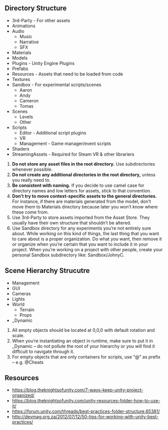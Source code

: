 ## Directory Structure

* 3rd-Party - For other assets
* Animations
* Audio
	* Music
	* Narrative
	* SFX
* Materials
* Models
* Plugins - Unity Engine Plugins
* Prefabs
* Resources - Assets that need to be loaded from code
* Textures
* Sandbox - For experimental scripts/scenes
	* Aaron
	* Andy
	* Cameron
	* Tomas
* Scenes
	* Levels
	* Other
* Scripts
	* Editor - Additional script plugins
	* VR
	* Management - Game manager/event scripts
* Shaders
* StreamingAssets - Required for Steam VR & other librariers


1. **Do not store any asset files in the root directory.** Use subdirectories whenever possible.
2. **Do not create any additional directories in the root directory,** unless you really need to.
3. **Be consistent with naming.** If you decide to use camel case for directory names and low letters for assets, stick to that convention.
4. **Don’t try to move context-specific assets to the general directories.** For instance, if there are materials generated from the model, don’t move them to Materials directory because later you won’t know where these come from.
5. Use 3rd-Party to store assets imported from the Asset Store. They usually have their own structure that shouldn’t be altered.
6. Use Sandbox directory for any experiments you’re not entirely sure about. While working on this kind of things, the last thing that you want to care about is a proper organization. Do what you want, then remove it or organize when you’re certain that you want to include it in your project. When you’re working on a project with other people, create your personal Sandbox subdirectory like: Sandbox/JohnyC.


## Scene Hierarchy Strucutre

* Management
* GUI
* Cameras
* Lights
* World
	* Terrain
	* Props
* _Dynamic


1. All empty objects should be located at 0,0,0 with default rotation and scale.
2. When you’re instantiating an object in runtime, make sure to put it in _Dynamic – do not pollute the root of your hierarchy or you will find it difficult to navigate through it.
3. For empty objects that are only containers for scripts, use “@” as prefix – e.g. @Cheats

## Resources
* https://blog.theknightsofunity.com/7-ways-keep-unity-project-organized/
* https://blog.theknightsofunity.com/unity-resources-folder-how-to-use-it/
* https://forum.unity.com/threads/best-practices-folder-structure.65381/
* http://devmag.org.za/2012/07/12/50-tips-for-working-with-unity-best-practices/
